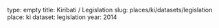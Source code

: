 type: empty
title: Kiribati / Legislation
slug: places/ki/datasets/legislation
place: ki
dataset: legislation
year: 2014
